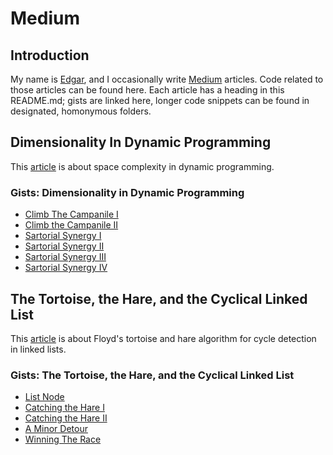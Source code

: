 # Medium

## Introduction

My name is [Edgar](https://www.linkedin.com/in/edgar-loves-python/),
and I occasionally write [Medium](https://medium.com/@edgar-loves-python/) articles.
Code related to those articles can be found here.
Each article has a heading in this README.md; gists are linked here,
longer code snippets can be found in designated, homonymous folders.

## Dimensionality In Dynamic Programming

This [article](https://medium.com/@edgar-loves-python/dimensionality-in-dynamic-programming-ad36af3b6a61)
is about space complexity in dynamic programming.

### Gists: Dimensionality in Dynamic Programming

- [Climb The Campanile I](https://gist.github.com/PopeJuliusII/9625dc798a0d3522bd3f1f74adae443c)
- [Climb the Campanile II](https://gist.github.com/PopeJuliusII/e433472b471177ace28ce5018a85c13c)
- [Sartorial Synergy I](https://gist.github.com/PopeJuliusII/b46c6d54eb0731e5965cb38188fd3ebd)
- [Sartorial Synergy II](https://gist.github.com/PopeJuliusII/36d79565cf020ca2ff8b7d8983b6e3d7)
- [Sartorial Synergy III](https://gist.github.com/PopeJuliusII/5ab9844a1a7275dfe894237eedab623a)
- [Sartorial Synergy IV](https://gist.github.com/PopeJuliusII/d40a8fc5256929da525ad1e38f85e079)

## The Tortoise, the Hare, and the Cyclical Linked List

This [article](https://medium.com)
is about Floyd's tortoise and hare algorithm for cycle detection in linked lists.

### Gists: The Tortoise, the Hare, and the Cyclical Linked List

- [List Node](https://gist.github.com/PopeJuliusII/fb9eb0255bce6d892593a8a40c1fd0dc)
- [Catching the Hare I](https://gist.github.com/PopeJuliusII/377a0459397327db0584ca9ea50d8e3c)
- [Catching the Hare II](https://gist.github.com/PopeJuliusII/fe8cd82b42ac6bf6e174facc89408ea6)
- [A Minor Detour](https://gist.github.com/PopeJuliusII/a503fc9d1ecc333eb4d3750e3a784dab)
- [Winning The Race](https://gist.github.com/PopeJuliusII/da1877a13fa1be56311b03ca4df30ca6)
